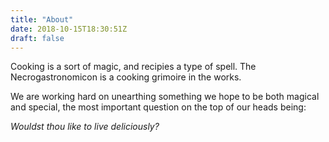 ```yaml
---
title: "About"
date: 2018-10-15T18:30:51Z
draft: false
---
```


Cooking is a sort of magic, and recipies a type of spell. The Necrogastronomicon is a cooking grimoire in the works.

We are working hard on unearthing something we hope to be both magical and special, the most important question on the top of our heads being:

*Wouldst thou like to live deliciously?*